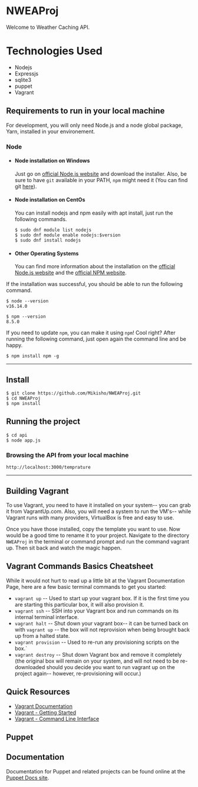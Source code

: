 # NWEAProj

Welcome to Weather Caching API.

# Technologies Used

* Nodejs
* Expressjs
* sqlite3
* puppet
* Vagrant

## Requirements to run in your local machine

For development, you will only need Node.js and a node global package, Yarn, installed in your environement.

### Node
- #### Node installation on Windows

  Just go on [official Node.js website](https://nodejs.org/) and download the installer.
Also, be sure to have `git` available in your PATH, `npm` might need it (You can find git [here](https://git-scm.com/)).

- #### Node installation on CentOs

  You can install nodejs and npm easily with apt install, just run the following commands.

      $ sudo dnf module list nodejs
      $ sudo dnf module enable nodejs:$version
      $ sudo dnf install nodejs

- #### Other Operating Systems
  You can find more information about the installation on the [official Node.js website](https://nodejs.org/) and the [official NPM website](https://npmjs.org/).

If the installation was successful, you should be able to run the following command.

    $ node --version
    v16.14.0

    $ npm --version
    8.5.0

If you need to update `npm`, you can make it using `npm`! Cool right? After running the following command, just open again the command line and be happy.

    $ npm install npm -g

---

## Install

    $ git clone https://github.com/Mikisho/NWEAProj.git
    $ cd NWEAProj
    $ npm install

## Running the project
   
   
    $ cd api
    $ node app.js

### Browsing the API from your local machine
    http://localhost:3000/temprature

---
## Building Vagrant

To use Vagrant, you need to have it installed on your system-- you can grab it from VagrantUp.com. Also, you will need a system to run the VM's-- while Vagrant runs with many providers, VirtualBox is free and easy to use.

Once you have those installed, copy the template you want to use. Now would be a good time to rename it to your project. Navigate to the directory `NWEAProj` in the terminal or command prompt and run the command vagrant up. Then sit back and watch the magic happen.
## Vagrant Commands Basics Cheatsheet
While it would not hurt to read up a little bit at the Vagrant Documentation Page, here are a few basic terminal commands to get you started:

* `vagrant up` -- Used to start up your vagrant box. If it is the first time you are starting this particular box, it will also provision it.
* `vagrant ssh` -- SSH into your Vagrant box and run commands on its internal terminal interface.
* `vagrant halt` -- Shut down your vagrant box-- it can be turned back on with `vagrant up` -- the box will not reprovision when being brought back up from a halted state.
* `vagrant provision` -- Used to re-run any provisioning scripts on the box.`
* `vagrant destroy` -- Shut down Vagrant box and remove it completely (the original box will remain on your system, and will not need to be re-downloaded should you decide you want to run vagrant up on the project again-- however, re-provisioning will occur.)

## Quick Resources
+ [Vagrant Documentation](https://www.vagrantup.com/)
+ [Vagrant - Getting Started](https://docs.vagrantup.com/v2/getting-started/index.html)
+ [Vagrant - Command Line Interface](https://docs.vagrantup.com/v2/cli/index.html)

## Puppet
## Documentation

Documentation for Puppet and related projects can be found online at the
[Puppet Docs site](https://puppet.com/docs).

